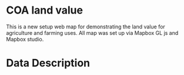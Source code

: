 # COA land value
 This is a new setup web map for demonstrating the land value for agriculture and farming uses.
 All map was set up via Mapbox GL js and Mapbox studio.
 

# Data Description


